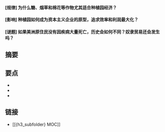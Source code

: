 #### [规律] 为什么糖、烟草和棉花等作物尤其适合种植园经济？


#### [影响] 种植园如何成为资本主义企业的原型，追求效率和利润最大化？


#### [谜题] 如果美洲原住民没有因疾病大量死亡，历史会如何不同？奴隶贸易还会发生吗？


## 摘要


## 要点

- 
- 
- 

## 链接

- [[{h3_subfolder} MOC]]
